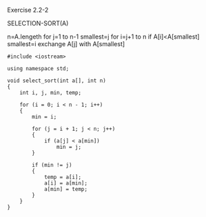 Exercise 2.2-2

SELECTION-SORT(A)

n=A.lengeth
for j=1 to n-1
    smallest=j
    for i=j+1 to n
        if A[i]<A[smallest]
            smallest=i
    exchange A[j] with A[smallest]

```
#include <iostream>

using namespace std;

void select_sort(int a[], int n)
{
	int i, j, min, temp;

	for (i = 0; i < n - 1; i++)
	{
		min = i;

		for (j = i + 1; j < n; j++)
		{
			if (a[j] < a[min])
				min = j;
		}

		if (min != j)
		{
			temp = a[i];
			a[i] = a[min];
			a[min] = temp;
		}
	}
}
```